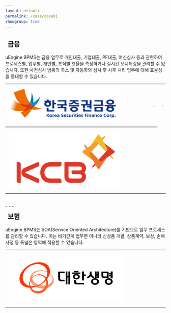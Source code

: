 ```yaml
---
layout: default
permalink: /case/case01
showgroup: true
---
```

<style>
table {
    width: 100%;
    text-align: left;
    table-layout: fixed;
}
th, td {
    word-wrap: break-word;
    width: 100%;
    max-height: 111.2px;
    padding: 10px;
    align: center;
}

@media screen and (max-width: 750px) {
    tbody, thead { float: left; }
    thead { min-width: 120px }
    td,th { display: block }
}

.autoResizeImage {
    width: 80%;
    height: 80%;
}
</style>

<h2 style="margin-left: 7px;">금융</h2>
<p> uEngine BPMS는 금융 업무로 개인대출, 기업대출, PF대출, 여신심사 등과 관련하여 프로세스별, 업무별, 개인별, 조직별 효율을 측정하거나 실시간 모니터링을 관리할 수 있습니다.  
또한 사전심사 범위의 축소 및 자동화와 심사 후 사후 처리 업무에 대해 효율성을 증대할 수 있습니다. </p>

<table>
    <tr>
        <th><img class="autoResizeImage" src='../assets/img/case/case01/ksf.png' style="margin: 3px; max-height: 107px;"></th>
        <th><img class="autoResizeImage" src='../assets/img/case/case01/kdb.jpg' style="margin: 3px; max-height: 126px;"></th>
         <th><img class="autoResizeImage" src='../assets/img/case/case01/woori.jpg' style="margin: 3px; max-width: 152px; max-height: 179px;"></th>
    </tr>
    <tr>
        <th><img class="autoResizeImage" src='../assets/img/case/case01/kcb.png' style="margin: 3px; max-height: 184px;"></th>  
        <th><img class="autoResizeImage" src='../assets/img/case/case01/koramco.jpg' style="margin: 3px; max-height: 73px;"></th>
    </tr>
</table>

<br>
- - -       
<br>   


<h2 style="margin-left: 7px; margin-top: 7px;">보험</h2>
<p>  uEngine BPMS는 SOA(Service Oriented Architecture)를 기반으로 업무 프로세스를 관리할 수 있습니다.  
이는 비기간계 업무뿐 아니라 신상품 개발, 상품계약, 보상, 손해사정 등 폭넓은 영역에 적용할 수 있습니다. </p>   
  <table>
    <tr>
      <th><img class="autoResizeImage" src='../assets/img/case/case01/daehan.jpg' style="margin: 3px;"></th>
        <th></th>
        <th></th>
    </tr>

  </table>
